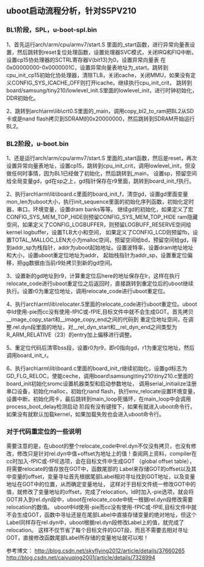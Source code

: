 ## uboot启动流程分析，针对S5PV210

### BL1阶段，SPL，u-boot-spl.bin

1、首先运行arch/arm/cpu/armv7/start.S 里面的_start函数，进行异常向量表设置，然后跳转到reset复位处理函数，设置处理器SVC模式，关闭IRQ和FIQ中断。设置cp15协处理器的SCTRL寄存器V(bit13)为0，设置异常向量表
   在0x00000000-0x0000001C，设置异常向量表地址为_start。跳转到cpu_init_cp15初始化协处理器，清除TLB，关闭cache，关闭MMU，如果没有定义CONFIG_SYS_ICACHE_OFF则打开icache。继续执行cpu_init_crit，
   跳转到board/samsung/tiny210/lowlevel_init.S里面的lowlevel_init，进行时钟初始化，DDR初始化。

2、跳转到arch\arm\lib\crt0.S里面的_main，调用copy_bl2_to_ram把BL2从SD卡或是nand flash拷贝到SDRAM的0x20000000，然后跳转到SDRAM开始运行BL2。

### BL2阶段，u-boot.bin

1、还是运行arch/arm/cpu/armv7/start.S 里面的_start函数，然后是reset，再次设置异常向量表地址，设置cp15，跳转到cpu_init_crit，调用lowlevel_init，但没做任何时事情，因为BL1已经做了初始化，然后跳转到_main，
   设置sp，预留空间给全局变量gd，gd在sp之上，gd指针保存在r9里面，跳转到board_init_f执行。

2、执行arch\arm\lib\board.c里面的board_init_f，清空gd，设置gd里面变量mon_len为uboot大小，执行init_sequence里面的初始化序列函数，初始化定时器，串口，环境变量，设置dram banks等等。
   继续gd的初始化，如果定义了宏CONFIG_SYS_MEM_TOP_HIDE则预留CONFIG_SYS_MEM_TOP_HIDE ram隐藏空间，如果定义了CONFIG_LOGBUFFER，则预留LOGBUFF_RESERVE空间给kernel logbuffer，设置TLB大小和空间，
   如果定义了CONFIG_LCD则预留fb，设置TOTAL_MALLOC_LEN大小为malloc空间，预留空间给bd，预留空间给gd，得到addr_sp为栈指针，addr为uboot起始地址。设置波特率，设置dram地址地址和大小，设置uboot重定位地址为addr，
   起始栈指针为addr_sp，设置重定位偏移，把gg数据由当前r9处拷贝到新的gd空间。

 3、设置新的gd地址到r9，计算重定位后here的地址保存在lr，这样在执行relocate_code进行uboot重定位之后返回时，直接跳转到重定位后的uboot继续执行。设置r0为重定位地址，调用relocate_code进行uboot重定位。

 4、执行arch\arm\lib\relocater.S里面的relocate_code进行uboot重定位。uboot中ld使用-pie而cc没有使用-fPIC或-fPIE,目标文件中就不会生成GOT。首先拷贝__image_copy_start和__image_copy_end之间的代码到
	重定位地址空间，在调整.rel.dyn段里面的地址，对__rel_dyn_start和__rel_dyn_end之间类型为R_ARM_RELATIVE（23）的entry加上偏移进行调整。

 5、重定位代码后清零bss段，设置r0为r9，即r0指向gd，r1为重定位地址，然后调用board_init_r。

 6、执行arch\arm\lib\board.c里面的board_init_r继续初始化，设置gd标志为GD_FLG_RELOC，使能ceche，调用board\samsung\tiny210\tiny210.c里面的board_init初始化sromc设置机器类型和启动参数地址，
	调用serial_initialize注册串口设备，初始化malloc，初始化nand flash，执行env_relocate设置环境变量，设置中断，初始化网卡，最后跳转到main_loop死循环，在main_loop中会调用process_boot_delay检测启动
	阶段有没有键按下，如果有就进入uboot命令行，如果没有就默认加载kernel，如果加载失败也会进入uboot命令行。

### 对于代码重定位的一些说明

需要注意的是，在uboot的整个relocate_code中rel.dyn不仅没有拷贝，也没有修改，修改只是针对rel.dyn中值+offset为地址上的值！查阅网上资料，compiler在cc时加入-fPIC或-fPIE选项，会在目标文件中生成GOT
（global offset table），将需要relocate的值存放在GOT中，函数尾部的	Label来存储GOT的offset以及其中变量的offset，变量寻址首先根据尾部Label相对寻址找到GOT地址，以及变量地址在GOT中的位置，从而确定变量地址，
这样对于目标文件统一修改GOT中的值，就修改了变量地址的offset，完成了relocation。ld时加入-pie选项，就会将GOT并入到rel.dyn段中，uboot在relocate_code中统一根据rel.dyn段修改需要relocation的数值。
uboot中ld使用-pie而cc没有使用-fPIC或-fPIE,目标文件中就不会生成GOT，函数中寻址还是在尾部Label中直接存储变量的绝对地址，但这个Label同样存在rel.dyn中，uboot根据rel.dyn段修改Label上的值，就完成了relocation。
这样不仅节省了每个目标文件的GOT段，而且不需要去相对寻址GOT，直接修改函数尾部Label所存储的变量地址就可以啦！

参考博文：
http://blog.csdn.net/skyflying2012/article/details/37660265
http://blog.csdn.net/caiyuqing2001/article/details/7328994
